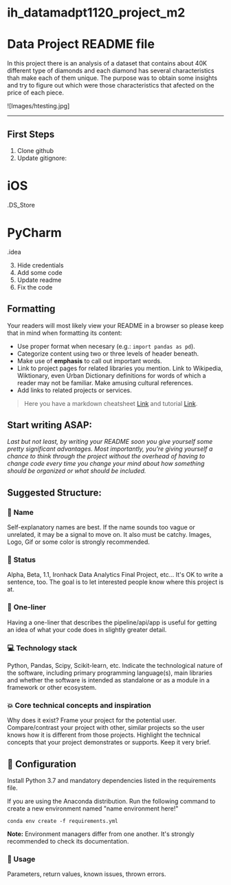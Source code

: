 # ih_datamadpt1120_project_m2

# Data Project README file

In this project there is an analysis of a dataset that contains about 40K different type of diamonds and each diamond has several characteristics thah make each of them unique. The purpose was to obtain some insights and try to figure out which were those characteristics that afected on the price of each piece.

![Images/htesting.jpg]

---


## **First Steps**
1. Clone github
2. Update gitignore:
# iOS
.DS_Store

# PyCharm
.idea

3. Hide credentials
4. Add some code
5. Update readme
6. Fix the code



## **Formatting**
Your readers will most likely view your README in a browser so please keep that in mind when formatting its content: 
- Use proper format when necesary (e.g.: `import pandas as pd`). 
- Categorize content using two or three levels of header beneath. 
- Make use of **emphasis** to call out important words. 
- Link to project pages for related libraries you mention. Link to Wikipedia, Wiktionary, even Urban Dictionary definitions for words of which a reader may not be familiar. Make amusing cultural references. 
- Add links to related projects or services. 

> Here you have a markdown cheatsheet [Link](https://commonmark.org/help/) and tutorial [Link](https://commonmark.org/help/tutorial/).


## **Start writing ASAP:**
*Last but not least, by writing your README soon you give yourself some pretty significant advantages. Most importantly, you’re giving yourself a chance to think through the project without the overhead of having to change code every time you change your mind about how something should be organized or what should be included.*


## **Suggested Structure:**

### :raising_hand: **Name** 
Self-explanatory names are best. If the name sounds too vague or unrelated, it may be a signal to move on. It also must be catchy. Images, Logo, Gif or some color is strongly recommended.

### :baby: **Status**
Alpha, Beta, 1.1, Ironhack Data Analytics Final Project, etc... It's OK to write a sentence, too. The goal is to let interested people know where this project is at.

### :running: **One-liner**
Having a one-liner that describes the pipeline/api/app is useful for getting an idea of what your code does in slightly greater detail. 

### :computer: **Technology stack**
Python, Pandas, Scipy, Scikit-learn, etc. Indicate the technological nature of the software, including primary programming language(s), main libraries and whether the software is intended as standalone or as a module in a framework or other ecosystem.

### :boom: **Core technical concepts and inspiration**
Why does it exist? Frame your project for the potential user. Compare/contrast your project with other, similar projects so the user knows how it is different from those projects. Highlight the technical concepts that your project demonstrates or supports. Keep it very brief.

## :wrench: Configuration
Install Python 3.7 and mandatory dependencies listed in the requirements file. 

If you are using the Anaconda distribution. Run the following command to create a new environment named "name environment here!"

```
conda env create -f requirements.yml
```

**Note:** Environment managers differ from one another. It's strongly recommended to check its documentation.

### :see_no_evil: Usage
Parameters, return values, known issues, thrown errors.


